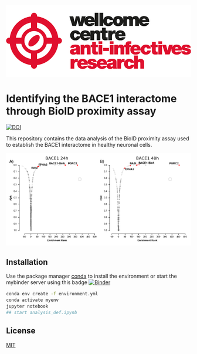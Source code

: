 ![title](wcar.png)
# Identifying the BACE1 interactome through BioID proximity assay

[![DOI](https://zenodo.org/badge/283470327.svg)](https://zenodo.org/badge/latestdoi/283470327)


This repository contains the data analysis of the BioID proximity assay used  to establish the BACE1 interactome in healthy neuronal cells.

![fig1](Fig1b.png?raw=true)

## Installation

Use the package manager [conda](https://anaconda.org/) to install the environment or start the mybinder server using this badge [![Binder](https://mybinder.org/badge_logo.svg)](https://mybinder.org/v2/gh/mtinti/BACE1_pulldown/master)

```bash
conda env create -f environment.yml
conda activate myenv
jupyter notebook
## start analysis_def.ipynb
```


## License
[MIT](https://choosealicense.com/licenses/mit/)